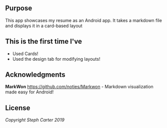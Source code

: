 
## Purpose

This app showcases my resume as an Android app. It takes a markdown file and displays it in a card-based layout


## This is the first time I've
* Used Cards! 
* Used the design tab for modifying layouts!
 

## Acknowledgments
**MarkWon** https://github.com/noties/Markwon - Markdown visualization made easy for Android! 


## License 
*Copyright Steph Carter 2019*